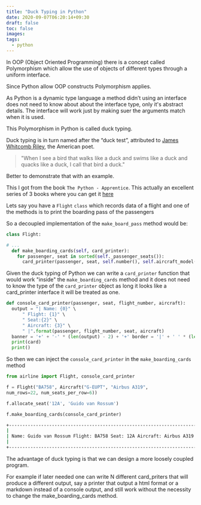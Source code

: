 ```yaml
---
title: "Duck Typing in Python"
date: 2020-09-07T06:20:14+09:30
draft: false
toc: false
images:
tags:
  - python
---
```



In OOP (Object Oriented Programming) there is a concept called Polymorphism which allow the use of objects of different types through a uniform interface.

Since Python allow OOP constructs Polymorphism applies. 

As Python is a dynamic type language a method didn’t using an interface does not need to know about about the interface type, only it's abstract details. The interface will work just by making suer the arguments match when it is used.

This Polymorphism in Python is called duck typing. 

Duck typing is in turn named after the “duck test”, attributed to [James Whitcomb Riley](https://en.wikipedia.org/wiki/James_Whitcomb_Riley), the American poet.

> "When I see a bird that walks like a duck and swims like a duck and quacks like a duck, I call that bird a duck."

Better to demonstrate that with an example.

This I got from the book `The Python - Apprentice`. This actually an excellent series of 3 books where you can get it [here](https://leanpub.com/b/python-craftsman)

Lets say you have a `Flight` `class` which records data of a flight and one of the methods is to print the boarding pass of the passengers

So a decoupled implementation of the `make_board_pass` method would be:

```python
class Flight:

# ...
  def make_boarding_cards(self, card_printer):
    for passenger, seat in sorted(self._passenger_seats()):
      card_printer(passenger, seat, self.number(), self.aircraft_model())
```

Given the duck typing of Python we can write a `card_printer` function that would work "inside" the `make_boarding_cards` method and it does not need to know the type of the `card_printer` object as long it looks like a card_printer interface it will be treated as one.

```python
def console_card_printer(passenger, seat, flight_number, aircraft):
  output = "| Name: {0}" \
      " Flight: {1}" \
      " Seat:{2}" \
      " Aircraft: {3}" \
      " |".format(passenger, flight_number, seat, aircraft)
  banner = '+' + '-' * (len(output) - 2) + '+' border = '|' + ' ' * (len(output) - 2) + '|' lines = [banner, border,   output, border, banner] card = '\n'.join(lines)
  print(card) 
  print()
```

So then we can inject the `console_card_printer` in the `make_boarding_cards` method

```python
from airline import Flight, console_card_printer

f = Flight("BA758", Aircraft("G-EUPT", "Airbus A319",
num_rows=22, num_seats_per_row=6)) 

f.allocate_seat('12A', 'Guido van Rossum')

f.make_boarding_cards(console_card_printer)
```

```bash
+-------------------------------------------------------------------------+ 
|                                                                         | 
| Name: Guido van Rossum Flight: BA758 Seat: 12A Aircraft: Airbus A319    |
|                                                                         |
+-------------------------------------------------------------------------+
```

The advantage of duck typing is that we can design a more loosely coupled program.

For example if later needed one can write N different card_priters that will produce a different output, say a printer that output a html format or a markdown instead of a console output, and still work without the necessity to change the make_boarding_cards method.
